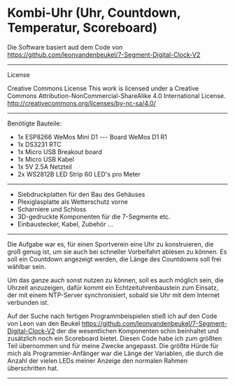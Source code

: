 # Kombi-Uhr (Uhr, Countdown, Temperatur, Scoreboard) 
Die Software basiert aud dem Code von https://github.com/leonvandenbeukel/7-Segment-Digital-Clock-V2

-----------------------------------------
License

Creative Commons License
This work is licensed under a Creative Commons Attribution-NonCommercial-ShareAlike 4.0 International License.
http://creativecommons.org/licenses/by-nc-sa/4.0/

----------------------------------------

Benötigte Bauteile:
* 1x ESP8266 WeMos Mini D1  ---  Board WeMos D1 R1
* 1x DS3231 RTC  
* 1x Micro USB Breakout board  
* 1x Micro USB Kabel
* 1x 5V 2.5A Netzteil
* 2x WS2812B LED Strip 60 LED's pro Meter
------------------------------------------
*  Siebdruckplatten für den Bau des Gehäuses
*  Plexiglasplatte als Wetterschutz vorne
*  Scharniere und Schloss
*  3D-gedruckte Komponenten für die 7-Segmente etc.
*  Einbaustecker, Kabel, Zubehör ...

-------------------------------------------

Die Aufgabe war es, für einen Sportverein eine Uhr zu konstruieren, die groß genug ist, um sie auch bei schneller Vorbeifahrt ablesen zu können.
Es soll ein Countdown angezeigt werden, die Länge des Countdowns soll frei wählbar sein.

Um das ganze auch sonst nutzen zu können, soll es auch möglich sein, die Uhrzeit anzuzeigen, dafür kommt ein Echtzeituhrenbaustein zum Einsatz, 
der mit einem NTP-Server synchronisiert, sobald sie Uhr mit dem Internet verbunden ist.

Auf der Suche nach fertigen Programmbeispielen stieß ich auf den Code von Leon van den Beukel
https://github.com/leonvandenbeukel/7-Segment-Digital-Clock-V2
der die wesentlichen Komponenten schin beinhaltet und zusätzlich noch ein Scoreboard bietet.
Diesen Code habe ich zum größten Teil übernommen und für meine Zwecke angepasst. 
Die größte Hürde für mich als Programmier-Anfänger war die Länge der Variablen, die durch die Anzahl der vielen LEDs meiner Anzeige den normalen Rahmen überschritten hat.

---------------------------------------------

